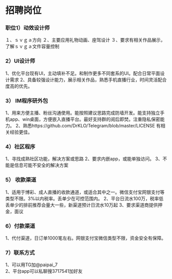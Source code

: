# 招聘岗位
### 职位1）动效设计师<br>
１、ｓｖｇａ方向
２、主要应用礼物动画、座驾设计
３、要求有相关作品展示，了解ｓｖｇａ文件容量控制
### 2）UI设计师<br>
1、优化平台现有UI，主动填补不足。和制作更多不同套系的UI。配合日常平面设计需求
2、具备较强设计能力，展示相关作品，熟悉手机直播行业，时间灵活配合度高的优先。
### 3）  IM程序研外包
1、用来方便主播、粉丝沟通使用。能按照建议思路完成防墙开发。能支持独立手机app、win桌面，方便嵌入直播平台。最好支持群的阅后即焚。注重隐私保密能力。
2、熟悉https://github.com/DrKLO/Telegram/blob/master/LICENSE
有相关经验更佳。
### 4）社区程序
1、寻找成熟社区功能，解决方案或思路
2、要求内嵌app，或能单独访问。
3、不能是信息可能不安全的解决方案   
### 5） 收款渠道
1、适用于博彩、成人直播的收款通道，或适合其中之一。微信支付宝网银支付等类型不限。3%以内税率。丢单少在可控范围内。
2、平台日流水100万，税率低丢单少的排前推荐会量大一些，新渠道预计日流水10万起
3、要求渠道商提供押金，面议
### 6）付款渠道
1、代付渠道，日订单1000笔左右。网银支付宝微信类型不限，资金安全有保障。<br>
### 7）联系方式
1、可以用TG加@paipai_7<br>
2、平台app可以私聊搜3717541加好友

